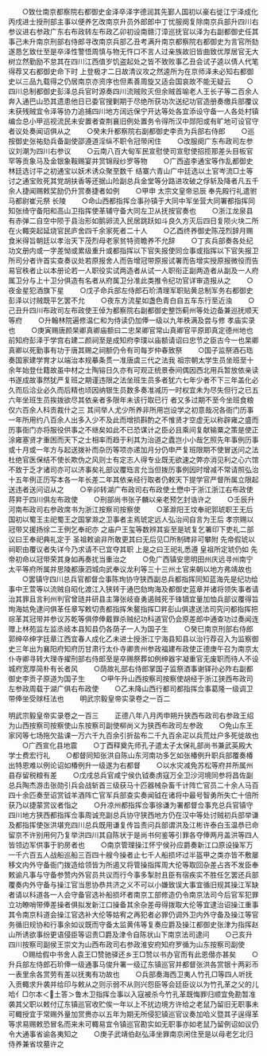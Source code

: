 <!-- { "loadSidebar": true } -->
　　○致仕南京都察院右都御史金泽卒泽字德润其先鄞人国初以豪右徙江宁泽成化丙戌进士授刑部主事以便养乞改南京升员外郎郎中丁忧服阕复除南京兵部升四川右参议进右参政广东右布政转左布政乙卯初设南赣汀漳巡抚官以泽为右副都御史任其事己未升南京刑部右侍郎寻改南京兵部乙丑考满升南京都察院右都御史为言官所劾遂恳乞致仕至是卒泽性警悟周慎与物无忤口不言人过亲族故旧皆曲致优厚居官无大树立然勤励不怠其在四川江西值岁饥盗起处之皆不致败事乙丑会试子逵以倩人代笔得荐又右都御史命下时  上登极才二日故清议攻之然逵所为在京师泽未必知右都御史以三品九载得之仍居南京亦资序也但素善周旋又适会国哀故不能无疑云
　　○四川总制都御史彭泽总兵官时源奏四川流贼败灭但余贼首喻老人王长子等二百余人奔入通巴山恐其遗患他日已委官搜剿期于尽绝所获功次送纪功官造册奏缴兵部覆议未获残贼宜令泽等协力追捕四川地方阔远保宁开达等处各宜添设守备一人各处村镇编佥总小甲巡视流民未安置者查荆襄旧例处置务令得所汉中郧阳或有旷地可设官守者议处奏闻诏俱从之
　　○癸未升都察院右副都御史李贡为兵部右侍郎
　　○巡按御史张祐劾兵备副使邵遵道淫纵不职令冠带闲住
　　○改服阕广东布政司左参议刘潮为四川右参议
　　○云南八百大甸军民宣慰使司宣慰使招揽那差头目板官罕等贡象马及金银象鞍赐宴并赏锦叚纱罗等物
　　○广西盗李通宝等作乱都御史林廷选讨平之初通宝以妖术诱众聚至数千  结寨六青山广中廷选以土官岑流□土等讨之通宝败死其党胡扶香等还据山险副总兵金堂等分路进攻破之俘斩及降者凡五千余人捷闻赐敕奖励仍升赏奏捷者如例
　　○甲申  太宗文皇帝忌辰  奉先殿行礼遣驸马都尉崔元祭  长陵
　　○命山西都指挥佥事孙镇于大同中军坐营大同署都指挥同知张绮守备阳和高山卫指挥使革辅守备大同左卫从抚按官奏也
　　○浙江龙泉县有赤弹二自空中陨于县治形如鹅卵流入民居跳跃如斗良久方灭后四日复陨火块二所在火輙突起延烧官民庐舍四千余家死者二十人
　　○乙酉终养御史陈茂烈辞月赐食米得旨朝廷以孝治天下茂烈母老家贫特资瞻养不允辞
　　○丁亥兵部奏各处纪功文册内或一字差怮或累级重升或都指挥以下官失报使同佥事或指挥以下官失报卫所司分者许首实查奏议处若原报舍人而告增冠带原报试署而告增实授原报微役而告易官秩者止以本册论若一人职役实试两造者从试一人职衔正副两造者从副及一人府属卫分与上十卫分俱造有名者从府属卫分准此类推令纪功官详审造报从之
　　○夜金星犯酒旗下星
　　○戊子命兵部左侍郎石玠清理军职贴黄总制军务右都御史彭泽以讨贼既平乞罢不允
　　○夜东方流星如盏色青白自五车东行至近浊
　　○己丑升四川布政司左布政使王倬为都察院右副都御史整饬蓟州等处边备兼巡抚顺天等府
　　○升翰林院遍修温仁和为侍读仍加俸一级以九年秩满及尝与修  孝庙实录也
　　○庚寅赐唐颜杲卿真卿庙额曰二忠杲卿官常山真卿官平原即真定德州地也前知府彭泽于学宫右建二颜祠至是成知府李璞以庙额请诏曰忠节之臣古今一也杲卿真卿以死勤事有功于唐其赐之祠额仍令有司每岁仲春致祭
　　○国子监祭酒石珤奏国家建学育才以端治本规摹条贯一准唐虞三代之法我  祖宗朝太学生员坐班至十余年始登仕籍故虽中材之士陶镕日久亦有可观正统景泰间偶因西北用兵暂放依亲读书遂成故事然犹严复班之期谨违限之法坐班生员多者犹六七年少者不下三年盖化必久而后洽业必久而后精也顷因纳银生员数多奏准减历一时权宜未为尽失但行之已五六年坐班生员挨拨欲尽其依亲者多限年未该行取已行  者又多过期不至今坐班食粮仅六百余人科贡裁什之三  其间举人尤少所养非所用岂设学之初意哉况各衙门历事一年所用约八百余人出多入少不及此而增损斟酌之不惟贤才空虚无以称辟雍之盛而历事衙门亦将服役供事之不继矣如此不已恐谋计之臣必且乘间复献输粟之策是使正涂雍塞贤才重困而天下之士相率而趋于利其为治道之蠹岂小小哉乞照先年事例历事或十月或一年方与起送拨补而杂历等项亦递加月分仍申严复班限期不使冒送问之法杜绝官医保结不使长欺伪之风则士有定志人得专业既无欲速之弊亦消见利之心六馆不致于乏才诸司亦可以济事矣礼部议覆珤言允当但拨历事例因时增减不常请照弘治十五年例正历写本各一年长差二年其依亲经行取者仍敕天下提学官严督所属立限起送违者送问诏从之
　　○辛卯转湖广布政司右布政使土懋中于浙江浙江右布政使蒋昇于四川俱左布政使
　　○刑部尚书张子麟以亲老预乞封诰许之
　　○壬辰升河南布政司右参政席书为浙江按察司按察使
　　○革滁阳王坟奉祀郭琥职王无后国初以蜀王主祀蜀王之国掌滁之卫事者主焉琥定远人弘治间自言为王后  孝宗赐以冠带又援扬徐二王例乞奉祀亦  之庙户王玺等数辨其妄至是琥复乞署印下吏礼二部议曰王奉祀典礼定于  圣祖敕谕非所敢更其曰无后见□所制碑非可攀附  先帝假琥以祠职由覆议者失详今乃求请不已宜夺其职  上是之曰王祀礼悉遵  皇祖所定琥仍如  先帝初命以冠带荣其身如再奏扰当重治之
　　○免广西镇安思明田州庆远寻州南宁太平等府所属并思陵都康泗城向武奉议龙利等三十三州土官来朝以地方弗靖故也
　　○罢镇守四川总兵官都督佥事陈珣协守狭西副总兵都指挥同知蓝海先是纪功给事中王萱等以流贼自昭化渡江入狭转于通巴劾珣海及都御史蓝章并诸将领失事者请治其罪且言利州判官曾琏井研县主簿张岐奋勇遏贼死于锋镝宜量加恤兵部议覆得旨珣海姑免逮问俱革任章写敕切责都指挥朱鳌指挥□昇彭山俱逮送法司究问都指挥把琮革其冠带并参议苏乾等俱停俸戴罪杀贼纪功科道官仍会原差郎中通查功过奏闻连赠上林苑监左监丞岐本县知县仍各荫子一人为国子生
　　○癸巳南京刑部右侍郎郭绅卒绅字廷章江西宜春人成化乙未进士授浙江宁海县知县以治行荐召入为监察御史三年出为襄阳府知府历甘肃行太仆寺卿贵州参政福建布政使正德庚午召为南京太仆寺卿寻转大理寺擢刑部右侍郎至是卒赐祭葬如例绅器宇凝重官无废职而待人不设城府宽厚简朴有长者风
　　○荫故礼部右侍郎掌国子监祭酒事谢铎孙必阼右副都御史李贡子原道为国子生
　　○甲午升山西按察司按察使胡经于浙江狭西布政司左参政周载于湖广俱右布政使
　　○乙未降山西行都司都指挥佥事葛隆一级调卫带俸坐受赇枉法也
　　明武宗毅皇帝实录卷之一百二


明武宗毅皇帝实录卷之一百三
　　正德八年八月丙申朔升狭西布政司右参政王绍为山西按察司按察使山东按察司副使柳尚义为狭西布政司左参政
　　○免山东王家冈等七场拖欠盐课一万六千九百余引折盐布二千九百余疋以兵荒灶户多死徙故也
　　○广西宣化县地震
　　○丁酉释奠先师孔子遣太子太保礼部尚书兼武英殿大学士费宏行礼
　　○都督同知张洪自陈山东河南功多乞如张椿例升职兵部覆奏椿出特恩难以例论诏如椿例升一级遂为右都督
　　○以水灾减免苏松等府并所属州县存留税粮有差
　　○戊戌总兵官咸宁侯仇钺奏虏寇万全卫沙河境同参将昌佐副总兵陶杰游击张勋引兵会战斩首三级获马十匹器械杂畜千计阵亡官员二十余人马百四十余匹奏至诏赏钺羊酒阵亡官军兵部查实奏闻钺在诸将中最号智勇所失亡十倍所获乃以捷蒙赏议者恉之
　　○升凉州都指挥佥事徐谦为署都督佥事充总兵官镇守四川地方狭西都指挥佥事周诚充副总兵协守狭西地方仍在汉中等处讨贼初兵部举谦及都指挥使张洪堪充四川总兵既用谦复传旨责问兵部谓洪及江彬许泰白玉温恭已命留京不许别用何乃复举洪四川其自陈状于是尚书何鉴等引罪各夺俸两月盖洪等四人皆领边军供事于豹房者也
　　○南京管理操江怀宁侯孙应爵奏新江口原设操军万一千六百五人战船巡船三百四十艘今操者止七千人船损坏过半盔甲之类亦皆不敷屡移文内外守备衙门拨造给领皆为所遏又将管操指挥周大伦等取回杂差占吝不发臣奉敕谕凡事与守备参赞内外官员共议而行今事多掣肘且臣有宿疾实不胜任乞罢还兵部覆奏内外守备与操江官当思协恭共济之义不可以小嫌致误大事宜循旧规其操江军缺者请以科道各一人会守备官选补船损坏者南京工部修造仍令南京法司今后官军犯罪立功瞭哨带俸差操者俱拟发新江口操备其余杂差毋得拨取大伦等宜逮治诏操江重事其令南京科道会操江官选补大伦等姑宥之再犯者必罪仍调外卫内外守备及操江等官务循旧规协和行事余如议既而守备太监黄伟等复奏应爵及操江都御史张津为指挥赵山所诱欲事纷更语侵臣等诏责□爵及津令自陈状山下南京法司逮问
　　○己亥升四川按察司副侯王崇文为山西布政司右参政淮安府知府罗循为山东按察司副使
　　○赐给假中书舍人袁王□赞驰驿还乡王□赞以书办官而有此恩僣亦甚矣
　　○升兵部左侍郎石玠俸一级通事马俊升署一级辽东镇巡官并都督张洪各赏银十两彩币一表里余各赏劳有差以抚夷有功故也
　　○兵部奏海西卫夷人竹孔□等四人听抚入贡輙求升袭并给印与敕从之则示弱不从则兴怨臣等会廷臣议以为竹孔革之父的儿哈亻□尔本＜土答＞鲁木卫指挥佥事以入寇被杀今竹孔革既悔罪归顺宜免勘暂准袭其父职以敕付辽东镇巡官收贮俟一年以上不扰边境方许给之老鼠乃留旧无职事未可輙授宜于常赐外量加赏赉亦以五年为期无所侵犯镇巡官议奏加哈义暨其子逞得革等求易赐敕恐冒名而来未可輙易宜令镇巡官勘实如无职事亦如老鼠乃留例诏如议仍令大通事省谕各夷知之
　　○庚子武靖伯赵弘泽坐罪南京闲住至是以母老乞北归侍养兼省坟墓许之
